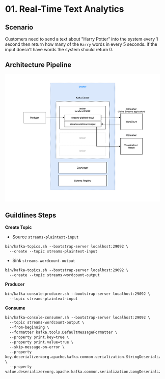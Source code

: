 # 01. Real-Time Text Analytics

## Scenario
Customers need to send a text about "Harry Potter" into the system every 1 second then return how many of the `Harry`
words in every 5 seconds. If the input doesn't have words the system should return 0.

## Architecture Pipeline
![image](architecture-pipeline.png)

## Guildlines Steps
**Create Topic**
- Source `streams-plaintext-input`
```shell
bin/kafka-topics.sh --bootstrap-server localhost:29092 \
  --create --topic streams-plaintext-input
```

- Sink `streams-wordcount-output`
```shell
bin/kafka-topics.sh --bootstrap-server localhost:29092 \
  --create --topic streams-wordcount-output
```

**Producer**
```shell
bin/kafka-console-producer.sh --bootstrap-server localhost:29092 \
  --topic streams-plaintext-input
```

**Consume**
```shell
bin/kafka-console-consumer.sh --bootstrap-server localhost:29092 \
  --topic streams-wordcount-output \
  --from-beginning \
  --formatter kafka.tools.DefaultMessageFormatter \
  --property print.key=true \
  --property print.value=true \
  --skip-message-on-error \
  --property key.deserializer=org.apache.kafka.common.serialization.StringDeserializer \
  --property value.deserializer=org.apache.kafka.common.serialization.LongDeserializer
```
